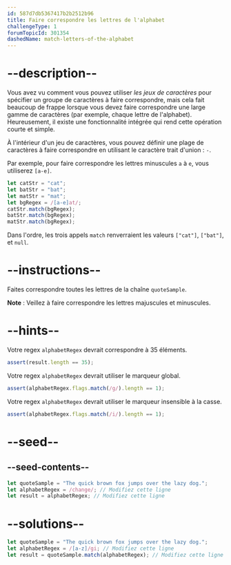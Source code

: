```yaml
---
id: 587d7db5367417b2b2512b96
title: Faire correspondre les lettres de l'alphabet
challengeType: 1
forumTopicId: 301354
dashedName: match-letters-of-the-alphabet
---
```


# --description--

Vous avez vu comment vous pouvez utiliser <dfn>les jeux de caractères</dfn> pour spécifier un groupe de caractères à faire correspondre, mais cela fait beaucoup de frappe lorsque vous devez faire correspondre une large gamme de caractères (par exemple, chaque lettre de l'alphabet). Heureusement, il existe une fonctionnalité intégrée qui rend cette opération courte et simple.

À l'intérieur d'un jeu de caractères, vous pouvez définir une plage de caractères à faire correspondre en utilisant le caractère trait d'union : `-`.

Par exemple, pour faire correspondre les lettres minuscules `a` à `e`, vous utiliserez `[a-e]`.

```js
let catStr = "cat";
let batStr = "bat";
let matStr = "mat";
let bgRegex = /[a-e]at/;
catStr.match(bgRegex);
batStr.match(bgRegex);
matStr.match(bgRegex);
```

Dans l'ordre, les trois appels `match` renverraient les valeurs `["cat"]`, `["bat"]`, et `null`.

# --instructions--

Faites correspondre toutes les lettres de la chaîne `quoteSample`.

**Note** : Veillez à faire correspondre les lettres majuscules et minuscules.

# --hints--

Votre regex `alphabetRegex` devrait correspondre à 35 éléments.

```js
assert(result.length == 35);
```

Votre regex `alphabetRegex` devrait utiliser le marqueur global.

```js
assert(alphabetRegex.flags.match(/g/).length == 1);
```

Votre regex `alphabetRegex` devrait utiliser le marqueur insensible à la casse.

```js
assert(alphabetRegex.flags.match(/i/).length == 1);
```

# --seed--

## --seed-contents--

```js
let quoteSample = "The quick brown fox jumps over the lazy dog.";
let alphabetRegex = /change/; // Modifiez cette ligne
let result = alphabetRegex; // Modifiez cette ligne
```

# --solutions--

```js
let quoteSample = "The quick brown fox jumps over the lazy dog.";
let alphabetRegex = /[a-z]/gi; // Modifiez cette ligne
let result = quoteSample.match(alphabetRegex); // Modifiez cette ligne
```
